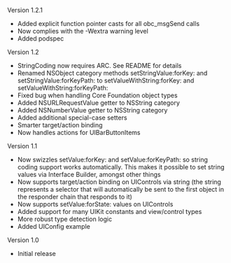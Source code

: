 Version 1.2.1

- Added explicit function pointer casts for all obc_msgSend calls
- Now complies with the -Wextra warning level
- Added podspec

Version 1.2

- StringCoding now requires ARC. See README for details
- Renamed NSObject category methods setStringValue:forKey: and setStringValue:forKeyPath: to setValueWithString:forKey: and setValueWithString:forKeyPath:
- Fixed bug when handling Core Foundation object types
- Added NSURLRequestValue getter to NSString category
- Added NSNumberValue getter to NSString category
- Added additional special-case setters
- Smarter target/action binding
- Now handles actions for UIBarButtonItems

Version 1.1

- Now swizzles setValue:forKey: and setValue:forKeyPath: so string coding support works automatically. This makes it possible to set string values via Interface Builder, amongst other things
- Now supports target/action binding on UIControls via string (the string represents a selector that will automatically be sent to the first object in the responder chain that responds to it)
- Now supports setValue:forState: values on UIControls
- Added support for many UIKit constants and view/control types
- More robust type detection logic
- Added UIConfig example

Version 1.0

- Initial release
